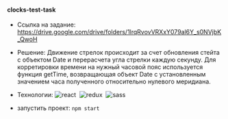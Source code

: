 #### clocks-test-task

- Ссылка на задание: https://drive.google.com/drive/folders/1lrqRvovVRXxY079al6Y_s0NVjbK_QwoH
- Решение:
  Движение стрелок происходит за счет обновления стейта с объектом Date и перерасчета угла стрелки каждую секунду.
  Для корретировки времени на нужный часовой пояс используется функция getTime, возвращающая объект Date с установленным значением часа полученного относительно нулевого меридиана.

- Технологии:
  <img alt="react" src="https://img.shields.io/badge/react-61DAFB.svg?&style=flat-square&logo=react&logoColor=fff" />&nbsp;
  <img alt="redux" src="https://img.shields.io/badge/redux-BA55D3.svg?&style=flat-square&logo=redux&logoColor=#fff" />&nbsp;
  <img alt="sass" src="https://img.shields.io/badge/sass-cf649a.svg?&style=flat-square&logo=sass&logoColor=fff" />&nbsp;

- запустить проект: `npm start`
